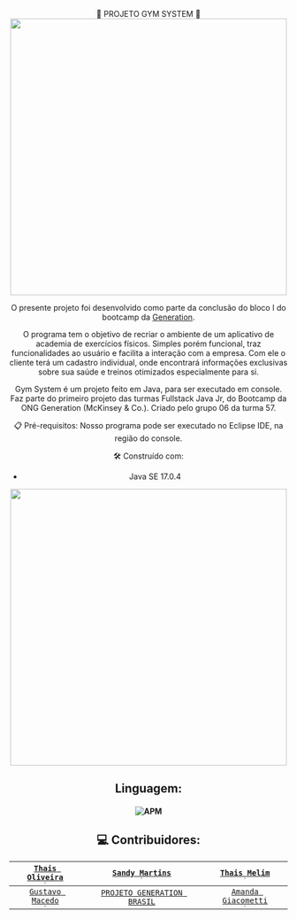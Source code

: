 <div align="center">                                                       
🚀  PROJETO GYM SYSTEM  🚀
<div/>
<div align="center">
<img src="https://user-images.githubusercontent.com/52469840/187097383-d8d6487a-3be9-4f57-b5ce-16f93660bffc.jpg" width="500px";>
<div/>

O presente projeto foi desenvolvido como parte da conclusão do bloco I do bootcamp da [Generation](https://brazil.generation.org/ ).

O programa tem o objetivo de recriar o ambiente de um aplicativo de academia de exercícios físicos. Simples porém funcional, traz funcionalidades ao usuário e facilita a interação com a empresa. Com ele o cliente terá um cadastro individual, onde encontrará informações exclusivas sobre sua saúde e treinos otimizados especialmente para si. 

Gym System é um projeto feito em Java, para ser executado em console. Faz parte do primeiro projeto das turmas Fullstack Java Jr, do Bootcamp da ONG Generation (McKinsey & Co.). Criado pelo grupo 06 da turma 57.

📋 Pré-requisitos: 
Nosso programa pode ser executado no Eclipse IDE, na região do console. 
 
🛠️ Construído com:
- Java SE 17.0.4 


<div align="center">
<img src="https://user-images.githubusercontent.com/52469840/187097217-1deba91c-e415-4295-9f22-afb3f570a92b.png" width="500px";>
<div/>



## Linguagem:

#### ![APM](https://camo.githubusercontent.com/771cc18a712bf9edb0925a86164c34b0d803c4d9177dd4467eff7b777109c723/68747470733a2f2f696d672e736869656c64732e696f2f62616467652f4a6176612d4544384230303f7374796c653d666f722d7468652d6261646765266c6f676f3d6a617661266c6f676f436f6c6f723d7768697465)


## 💻  Contribuidores: 

<a href="https://github.com/Tha-Oliveira">`Thais Oliveira`<br><img src="https://avatars.githubusercontent.com/u/109170621?v=4" style="zoom:20%;" /></a> | <a href="https://github.com/sandymartins">`Sandy Martins`<br><img src="https://avatars.githubusercontent.com/u/52469840?v=4" style="zoom:20%;" /></a> | <a href="https://github.com/thaismelim">`Thais Melim`<br><img src="https://avatars.githubusercontent.com/u/109433951?v=4" style="zoom: 20%;" /></a> |
| :----------------------------------------------------------: | :----------------------------------------------------------: | :----------------------------------------------------------: |
| <a href="https://github.com/GustavoMLima9393">`Gustavo Macedo`<br><img src="https://avatars.githubusercontent.com/u/109390019?v=4" style="zoom:20%;" /></a> | <a href="https://brazil.generation.org/">`PROJETO GENERATION BRASIL`</a> | <a href="https://github.com/ManGiaco">`Amanda Giacometti`<br><img src="https://avatars.githubusercontent.com/u/109329391?v=4" style="zoom:20%;" /></a> 
